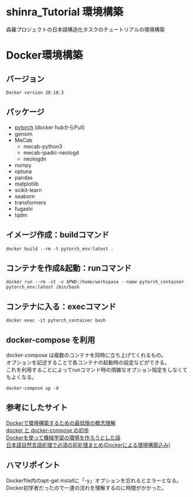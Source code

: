 # shinra_Tutorial 環境構築
森羅プロジェクトの日本語構造化タスクのチュートリアルの環境構築

# Docker環境構築
## バージョン
```
Docker version 20.10.3
```



## パッケージ
- [pytorch](https://hub.docker.com/r/pytorch/pytorch) (docker hubからPull)
- gensim
- MeCab
  -  mecab-python3
  -  mecab-ipadic-neologd
  -  neologdn
- numpy
- optuna
- pandas
- matplotlib
- scikit-learn
- seaborn
- transformers
- fugashi
- tqdm

## イメージ作成：buildコマンド
```
docker build --rm -t pytorch_env:latest .
```
## コンテナを作成&起動：runコマンド
```
docker run --rm -it -v $PWD:/home/workspase --name pytorch_container pytorch_env:latest /bin/bash
```

## コンテナに入る：execコマンド
```
docker exec -it pytorch_container bash
```

## docker-compose を利用
docker-compose は複数のコンテナを同時に立ち上げてくれるもの。  
オプションを記述することで各コンテナの起動時の設定などができる。  
これを利用することによってrunコマンド時の煩雑なオプション指定をしなくてもよくなる。  
```
docker-compose up -d
```

## 参考にしたサイト
[Dockerで環境構築するための最低限の概念理解](https://qiita.com/minato-naka/items/e9cd026747693759800c)  
[docker と docker-compose の初歩](https://qiita.com/hiyuzawa/items/81490020568417d85e86)  
[Dockerを使って機械学習の環境を作ろうとした話](https://qiita.com/penpenta/items/3b7a0f1e27bbab56a95f)  
[日本語自然言語処理で必須の前処理まとめ(Dockerによる環境構築込み)](https://qiita.com/Keyskey/items/9f5f6c414e0f89a4f931)  

## ハマリポイント
Dockerfile内のapt-get installに「-y」オプションを忘れるとエラーとなる。  
Docker初学者だったので一連の流れを理解するのに時間がかかった。


